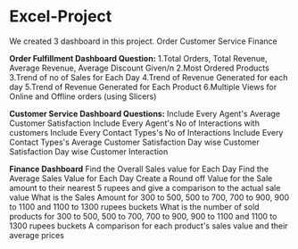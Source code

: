 # Excel-Project
We created 3 dashboard in this project.
    Order 
    Customer Service 
    Finance

**Order Fulfillment Dashboard Question:**
1.Total Orders, Total Revenue, Average Revenue, Average Discount Given/n
2.Most Ordered Products
3.Trend of no of Sales for Each Day
4.Trend of Revenue Generated for each day
5.Trend of Revenue Generated for Each Product
6.Multiple Views for Online and Offline orders (using Slicers)


**Customer Service Dashboard Questions:**
Include Every Agent's Average Customer Satisfaction
Include Every Agent's No of Interactions with customers
Include Every Contact Types's No of Interactions 
Include Every Contact Types's Average Customer Satisfaction
Day wise Customer Satisfaction
Day wise Customer Interaction


**Finance Dashboard**
Find the Overall Sales value for Each Day
Find the Average Sales Value for Each Day
Create a Round off Value for the Sale amount to their nearest 5 rupees and give a comparison to the actual sale value
What is the Sales Amount for 300 to 500, 500 to 700, 700 to 900, 900 to 1100 and 1100 to 1300 rupees buckets
What is the number of sold products for 300 to 500, 500 to 700, 700 to 900, 900 to 1100 and 1100 to 1300 rupees buckets
A comparison for each product's sales value and their average prices



